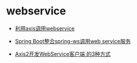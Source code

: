 webservice
======

- [利用axis调用webservice](https://blog.csdn.net/qq_33236248/article/details/80436688)

- [Spring Boot整合spring-ws调用web service服务](https://www.ktanx.com/blog/p/4595)

- [Axis2开发WebService客户端 的3种方式](http://blog.leanote.com/post/xiaobinde/Axis2%E5%BC%80%E5%8F%91WebService%E5%AE%A2%E6%88%B7%E7%AB%AF-%E7%9A%843%E7%A7%8D%E6%96%B9%E5%BC%8F)